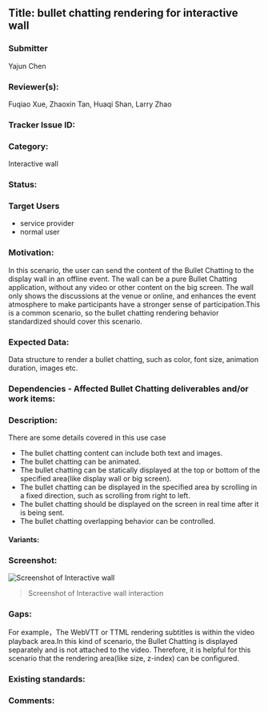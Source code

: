 ## Title: bullet chatting rendering for interactive wall

### Submitter

Yajun Chen

### Reviewer(s):

Fuqiao Xue, Zhaoxin Tan, Huaqi Shan, Larry Zhao

### Tracker Issue ID:

### Category:

Interactive wall

### Status: 

### Target Users

- service provider
- normal user

### Motivation:

In this scenario, the user can send the content of the Bullet Chatting to the display wall in an offline event. The wall can be a pure Bullet Chatting application, without any video or other content on the big screen. The wall only shows the discussions at the venue or online, and enhances the event atmosphere to make participants have a stronger sense of participation.This is a common scenario, so the bullet chatting rendering behavior standardized should cover this scenario.

### Expected Data:

Data structure to render a bullet chatting, such as color, font size, animation duration, images etc.

### Dependencies - Affected Bullet Chatting deliverables and/or work items:

### Description:

There are some details covered in this use case 

- The bullet chatting content can include both text and images.
- The bullet chatting can be animated.
- The bullet chatting can be statically displayed at the top or bottom of the specified area(like display wall or big screen).
- The bullet chatting can be displayed in the specified area by scrolling in a fixed direction, such as scrolling from right to left.
- The bullet chatting should be displayed on the screen in real time after it is being sent.
- The bullet chatting overlapping behavior can be controlled.

#### Variants:

### Screenshot:
![Screenshot of Interactive wall](https://w3c.github.io/danmaku/images/bulletchat-wall.png "Interactive wall")
> Screenshot of Interactive wall interaction


### Gaps:
For example，The WebVTT or TTML rendering subtitles is within the video playback area.In this kind of scenario, the Bullet Chatting is displayed separately and is not attached to the video. Therefore, it is helpful for this scenario that the rendering area(like size, z-index) can be configured.

### Existing standards:

### Comments:


